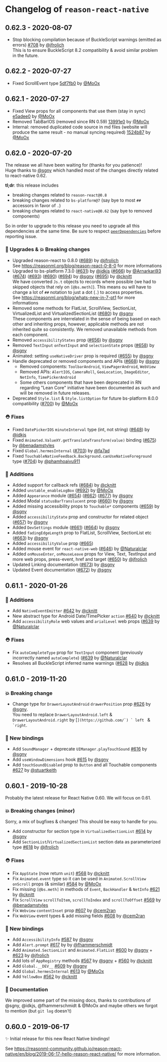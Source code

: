 # Changelog of `reason-react-native`

## 0.62.3 - 2020-08-07

- Stop blocking compilation because of BuckleScript warnings (emitted as errors) [#708](https://github.com/reason-react-native/reason-react-native/pull/708) by [@jfrolich](https://github.com/jfrolich)  
  This is to ensure BuckleScript 8.2 compatibility & avoid similar problem in the future.

## 0.62.2 - 2020-07-27

- Fixed ScrollEvent type [5df7fb0](https://github.com/reason-react-native/reason-react-native/commit/5df7fb0ff5f7c1be2373347bc2ca1923e69ba112) by [@MoOx](https://github.com/MoOx)

## 0.62.1 - 2020-07-27

- Fixed View props for all components that use them (stay in sync) [e5adee0](https://github.com/reason-react-native/reason-react-native/commit/e5adee0a71fa189937d64b130fd45d0deac0b4e8) by [@MoOx](https://github.com/MoOx)
- Removed TabBarIOS (removed since RN 0.59) [13991e0](https://github.com/reason-react-native/reason-react-native/commit/13991e0f39cf04c9e0390e6bad3db759ac466e65) by [@MoOx](https://github.com/MoOx)
- Internal: removed duplicated code source in md files (website will produce the same result - no manual syncing required) [1524b87](https://github.com/reason-react-native/reason-react-native/commit/1524b87b077e9920a85786bd5e3f887991a7c723) by [@MoOx](https://github.com/MoOx)

## 0.62.0 - 2020-07-20

The release we all have been waiting for (thanks for you patience)!  
Huge thanks to [@sgny](https://github.com/sgny) which handled most of the
changes directly related to react-native 0.62.

**tl;dr**: this release includes

- breaking changes related to `reason-react@0.8`
- breaking changes related to `bs-platform@7` (say bye to most `##` accessors in
  favor of `.`)
- breaking changes related to `react-native@0.62` (say bye to removed
  components)

So in order to upgrade to this release you need to upgrade all this dependencies
at the same time. Be sure to respect
[`peerDependencies`](https://github.com/reason-react-native/reason-react-native/blob/0.62.0/package.json#L4)
before reporting issue.

### 🚀 Upgrades & 💥 Breaking changes

- Upgraded reason-react to 0.8.0 ([#689](https://github.com/reason-react-native/reason-react-native/issues/689)) by [@jfrolich](https://github.com/jfrolich)  
  See <https://reasonml.org/blog/reason-react-0-8-0> for more informations
- Upgraded to bs-platform 7.3.0 ([#631](https://github.com/reason-react-native/reason-react-native/issues/631)) by [@idkjs](https://github.com/idkjs) ([#666](https://github.com/reason-react-native/reason-react-native/issues/666)) by [@Arnarkari93](https://github.com/Arnarkari93) ([#674](https://github.com/reason-react-native/reason-react-native/issues/674)) ([#693](https://github.com/reason-react-native/reason-react-native/issues/693)) ([#690](https://github.com/reason-react-native/reason-react-native/issues/690)) ([#694](https://github.com/reason-react-native/reason-react-native/issues/694)) by [@sgny](https://github.com/sgny) ([#695](https://github.com/reason-react-native/reason-react-native/issues/695)) by [@cknitt](https://github.com/cknitt)  
  We have converted `Js.t` objects to records where possible (we had to skipped objects that rely on `[@bs.meth]`). This means ou will have to change a lot of `##` notation to just a dot (`.`) to access properties.  
  See <https://reasonml.org/blog/whats-new-in-7-pt1> for more informations
- Removed some methods for FlatList, ScrollView, SectionList, VirtualizedList and VirtualizedSectionList ([#680](https://github.com/reason-react-native/reason-react-native/issues/680)) by [@sgny](https://github.com/sgny)  
  These components are interrelated in the sense of being based on each other and inheriting props, however, applicable methods are not inherited quite so consistently. We removed unavailable methods from each component.
- Removed `accessibilityStates` prop ([#656](https://github.com/reason-react-native/reason-react-native/issues/656)) by [@sgny](https://github.com/sgny)
- Removed `TextInput` `onTextInput` and `selectionState` props ([#658](https://github.com/reason-react-native/reason-react-native/issues/658)) by [@sgny](https://github.com/sgny)
- Animated: setting `useNativeDriver` prop is required ([#655](https://github.com/reason-react-native/reason-react-native/issues/655)) by [@sgny](https://github.com/sgny)
- Handle deprecated or removed components and APIs ([#668](https://github.com/reason-react-native/reason-react-native/issues/668)) by [@sgny](https://github.com/sgny)
  - Removed components: `ToolbarAndroid`, `ViewPagerAndroid`, `WebView`
  - Removed APIs: `AlertIOS`, `CameraRoll`, `GeoLocation`, `ImageEditor`,
    `NetInfo`, `TimePickerAndroid`
  - Some others components that have been deprecated in RN regarding "Lean Core" initiative have been documented as such and will be removed in future releases.
- Deprecated `Style.list` & `Style.listOption` for future bs-platform 8.0.0
  compatibility ([#700](https://github.com/reason-react-native/reason-react-native/issues/700)) by [@MoOx](https://github.com/MoOx)

### ⛑ Fixes

- Fixed `DatePickerIOS` `minuteInterval` type (int, not string) ([#648](https://github.com/reason-react-native/reason-react-native/issues/648)) by [@idkjs](https://github.com/idkjs)
- Fixed `Animated.ValueXY.getTranslateTransform(value)` binding ([#675](https://github.com/reason-react-native/reason-react-native/issues/675)) by [@benadamstyles](https://github.com/benadamstyles)
- Fixed `Global.hermesInternal` ([#703](https://github.com/reason-react-native/reason-react-native/issues/703)) by [@fa7ad](https://github.com/fa7ad)
- Fixed `TouchableNativeFeedback.Background.canUseNativeForeground` type ([#704](https://github.com/reason-react-native/reason-react-native/issues/704)) by [@phamhoaivu911](https://github.com/phamhoaivu911)

### 🚀 Additions

- Added support for callback refs ([#684](https://github.com/reason-react-native/reason-react-native/issues/684)) by [@cknitt](https://github.com/cknitt)
- Added `unstable_enableLogBox` ([#692](https://github.com/reason-react-native/reason-react-native/issues/692)) by [@MoOx](https://github.com/MoOx)
- Added `Appearance` module ([#654](https://github.com/reason-react-native/reason-react-native/issues/654)) ([#662](https://github.com/reason-react-native/reason-react-native/issues/662)) ([#677](https://github.com/reason-react-native/reason-react-native/issues/677)) by [@sgny](https://github.com/sgny)
- Added Modal `statusBarTranslucent` prop ([#660](https://github.com/reason-react-native/reason-react-native/issues/660)) by [@sgny](https://github.com/sgny)
- Added missing accessibility props to `Touchable*` components ([#659](https://github.com/reason-react-native/reason-react-native/issues/659)) by [@sgny](https://github.com/sgny)
- Added `accessibilityState` prop and constructor for related object ([#657](https://github.com/reason-react-native/reason-react-native/issues/657)) by [@sgny](https://github.com/sgny)
- Added `DevSettings` module ([#661](https://github.com/reason-react-native/reason-react-native/issues/661)) ([#664](https://github.com/reason-react-native/reason-react-native/issues/664)) by [@sgny](https://github.com/sgny)
- Added `fadingEdgeLength` prop to FlatList, ScrollView, SectionList etc ([#663](https://github.com/reason-react-native/reason-react-native/issues/663)) by [@sgny](https://github.com/sgny)
- Added `accessibilityValue` prop ([#665](https://github.com/reason-react-native/reason-react-native/issues/665))
- Added mouse event for `react-native-web` ([#646](https://github.com/reason-react-native/reason-react-native/issues/646)) by [@Naturalclar](https://github.com/Naturalclar)
- Added `onMouseEnter`, `onMouseLeave` props for View, Text, TextInput and more
  web props, press-event, href and target ([#650](https://github.com/reason-react-native/reason-react-native/issues/650)) by [@jfrolich](https://github.com/jfrolich)
- Updated Linking documentation ([#673](https://github.com/reason-react-native/reason-react-native/issues/673)) by [@sgny](https://github.com/sgny)
- Updated Event documentation ([#672](https://github.com/reason-react-native/reason-react-native/issues/672)) by [@sgny](https://github.com/sgny)

## 0.61.1 - 2020-01-26

### 🚀 Additions

- Add `NativeEventEmitter` [#642](https://github.com/reason-react-native/reason-react-native/pull/642) by [@cknitt](https://github.com/cknitt)
- New abstract type for Android Date/TimePicker `action` [#640](https://github.com/reason-react-native/reason-react-native/pull/640) by [@cknitt](https://github.com/cknitt)
- Add `accessibilityRole` web values and `arialLevel` web props ([#639](https://github.com/reason-react-native/reason-react-native/pull/639) by [@Naturalclar](https://github.com/Naturalclar)

### ⛑ Fixes

- Fix `autoCompleteType` prop for `TextInput` component (previously incorrectly
  named `autoComplete`) ([#639](https://github.com/reason-react-native/reason-react-native/pull/639) by [@Naturalclar](https://github.com/Naturalclar)
- Resolves all BuckleScript inferred name warnings ([#628](https://github.com/reason-react-native/reason-react-native/pull/628) by [@idkjs](https://github.com/idkjs)

## 0.61.0 - 2019-11-20

### 💥 Breaking change

- Change type for `DrawerLayoutAndroid` `drawerPosition` prop [#626](https://github.com/reason-react-native/reason-react-native/pull/626) by [@sgny](https://github.com/sgny).  
  You need to replace `DrawerLayoutAndroid.left` & `DrawerLayoutAndroid.right` by [``](https://github.com/`) ` left `` & `` `right ``.

### 🚀 New bindings

- Add `SoundManager` + deprecate `UIManager.playTouchSound` [#616](https://github.com/reason-react-native/reason-react-native/pull/616) by [@sgny](https://github.com/sgny)
- Add `useWindowDimensions` hook [#615](https://github.com/reason-react-native/reason-react-native/pull/615) by [@sgny](https://github.com/sgny)
- Add `touchSoundDisabled` prop to `Button` and all Touchable components [#627](https://github.com/reason-react-native/reason-react-native/pull/627) by [@stuartkeith](https://github.com/stuartkeith)

## 0.60.1 - 2019-10-28

Probably the latest release for React Native 0.60. We will focus on 0.61.

### 💥 Breaking changes (minor)

Sorry, a mix of bugfixes & changes! This should be easy to handle for you.

- Add constructor for section type in `VirtualizedSectionList` [#614](https://github.com/reason-react-native/reason-react-native/pull/614) by [@sgny](https://github.com/sgny)
- Add `SectionList`/`VirtualizedSectionList` section data as parameterized type [#618](https://github.com/reason-react-native/reason-react-native/pull/618) by [@jfrolich](https://github.com/jfrolich)

### ⛑ Fixes

- Fix `AppState` (now return `unit`) [#568](https://github.com/reason-react-native/reason-react-native/pull/568) by [@cknitt](https://github.com/cknitt)
- Fix `Animated.event` type so it can be used in `Animated.ScrollView`
  `onScroll` props (& similar) [#584](https://github.com/reason-react-native/reason-react-native/pull/584) by [@MoOx](https://github.com/MoOx)
- Fix missing `[@bs.meth]` in methods of `Event`, `BackHandler` & `NetInfo` [#621](https://github.com/reason-react-native/reason-react-native/pull/621) by [@cknitt](https://github.com/cknitt)
- Fix `ScrollView` `scrollToItem`, `scrollToIndex` and `scrollToOffset` [#569](https://github.com/reason-react-native/reason-react-native/pull/569) by [@benadamstyles](https://github.com/benadamstyles)
- Fix `Webview` `contentInset` prop [#607](https://github.com/reason-react-native/reason-react-native/pull/607) by [@cem2ran](https://github.com/cem2ran)
- Fix `WebView` event types & add missing fields [#608](https://github.com/reason-react-native/reason-react-native/pull/608) by [@cem2ran](https://github.com/cem2ran)

### 🚀 New bindings

- Add `AccessibilityInfo` [#587](https://github.com/reason-react-native/reason-react-native/pull/587) by [@sgny](https://github.com/sgny)
- Add `Alert.prompt` [#617](https://github.com/reason-react-native/reason-react-native/pull/617) by by [@fhammerschmidt](https://github.com/fhammerschmidt)
- Add `Animated.SectionList` and `Animated.FlatList` [#600](https://github.com/reason-react-native/reason-react-native/pull/600) by [@sgny](https://github.com/sgny) + [#623](https://github.com/reason-react-native/reason-react-native/pull/623) by [@jfrolich](https://github.com/jfrolich)
- Add lots of `AppRegistry` methods [#567](https://github.com/reason-react-native/reason-react-native/pull/567) by [@sgny](https://github.com/sgny) + [#560](https://github.com/reason-react-native/reason-react-native/pull/560) by [@cknitt](https://github.com/cknitt)
- Add `Global.__DEV__` [#609](https://github.com/reason-react-native/reason-react-native/pull/609) by [@sgny](https://github.com/sgny)
- Add `Global.hermesInternal` [#613](https://github.com/reason-react-native/reason-react-native/pull/613) by [@MoOx](https://github.com/MoOx)
- Add `YellowBox` [#562](https://github.com/reason-react-native/reason-react-native/pull/562) by [@cknitt](https://github.com/cknitt)

### 📖 Documentation

We improved some part of the missing docs, thanks to contributions of @sgny,
@idkjs, @fhammerschmidt & @MoOx and maybe others we forgot to mention (but
`git log` doesn't)

## 0.60.0 - 2019-06-17

✨ Initial release for this new React Native bindings!

See
<https://reasonml-community.github.io/reason-react-native/en/blog/2019-06-17-hello-reason-react-native/>
for more information.
